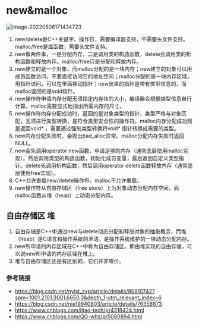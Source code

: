 # new&malloc

![image-20220506171434723](https://hanbabang-1311741789.cos.ap-chengdu.myqcloud.com/Pics/image-20220506171434723.png)

1. new/delete是C++关键字、操作符，需要编译器支持，不需要头文件支持。malloc/free是库函数，需要头文件支持。
2. new做两件事，一是分配内存，二是调用类的构造函数，delete会调用类的析构函数和释放内存。malloc/free只是分配和释放内存。
3. new建立的是一个对象，而malloc分配的是一块内存；new建立的对象可以用成员函数访问，不要直接访问它的地址空间；malloc分配的是一块内存区域，用指针访问，可以在里面移动指针；new出来的指针是带有类型信息的，而malloc返回的是void指针。
4. new操作符申请内存分配无须指定内存块的大小，编译器会根据类型信息自行计算。malloc需要显式地指出所需内存的尺寸。
5. new操作符内存分配成功时，返回的是对象类型的指针，类型严格与对象匹配，无须进行类型转换，是符合类型安全性的操作符。malloc内存分配成功则是返回void* ，需要通过强制类型转换将void* 指针转换成需要的类型。
6. new内存分配失败时，会抛出bad_alloc异常。malloc分配内存失败时返回NULL。
7. new会先调用operator new函数，申请足够的内存（通常底层使用malloc实现）。然后调用类型的构造函数，初始化成员变量，最后返回自定义类型指针。delete先调用析构函数，然后调用operator delete函数释放内存（通常底层使用free实现）。
8. C++允许重载new/delete操作符，malloc不允许重载。
9. new操作符从自由存储区（free store）上为对象动态分配内存空间，而malloc函数从堆（heap）上动态分配内存。

## **自由存储区 堆**

1. 自由存储是C++中通过new与delete动态分配和释放对象的抽象概念，而堆（heap）是C语言和操作系统的术语，是操作系统维护的一块动态分配内存。
2. new所申请的内存区域在C++中称为自由存储区。即由堆实现的自由存储，可以说new所申请的内存区域在堆上。
3. 堆与自由存储区还是有区别的，它们并非等价。

### **参考链接**

- https://blog.csdn.net/nyist_zxp/article/details/80810742?spm=1001.2101.3001.6650.3&depth_1-utm_relevant_index=6
- https://blog.csdn.net/nie19940803/article/details/76358673
- https://www.cnblogs.com/litao-tech/p/4318424.html
- https://www.cnblogs.com/QG-whz/p/5060894.html


